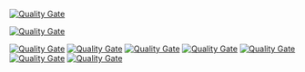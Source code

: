 [![Quality Gate](http://sonar.gft.com/api/badges/gate?key=devman-generator:devman-generator)](http://sonar.gft.com/dashboard/index/devman-generator)

[![Quality Gate](http://sonar.gft.com/api/badges/measure?key=devman-generator:devman-generator&metric=coverage)](http://sonar.gft.com/dashboard/index/devman-generator:devman-generator)

[![Quality Gate](http://sonar.gft.com/api/badges/measure?key=devman-generator:devman-generator&metric=ncloc)](http://sonar.gft.com/dashboard/index/devman-generator)
[![Quality Gate](http://sonar.gft.com/api/badges/measure?key=devman-generator:devman-generator&metric=bugs)](http://sonar.gft.com/dashboard/index/devman-generator)
[![Quality Gate](http://sonar.gft.com/api/badges/measure?key=devman-generator:devman-generator&metric=vulnerabilities)](http://sonar.gft.com/dashboard/index/devman-generator)
[![Quality Gate](http://sonar.gft.com/api/badges/measure?key=devman-generator:devman-generator&metric=code_smells)](http://sonar.gft.com/dashboard/index/devman-generator)
[![Quality Gate](http://sonar.gft.com/api/badges/measure?key=devman-generator:devman-generator&metric=duplicated_lines_density)](http://sonar.gft.com/dashboard/index/devman-generator)
[![Quality Gate](http://sonar.gft.com/api/badges/measure?key=devman-generator:devman-generator&metric=duplicated_blocks)](http://sonar.gft.com/dashboard/index/devman-generator)
[![Quality Gate](http://sonar.gft.com/api/badges/measure?key=devman-generator:devman-generator&metric=sqale_debt_ratio)](http://sonar.gft.com/dashboard/index/devman-generator)

